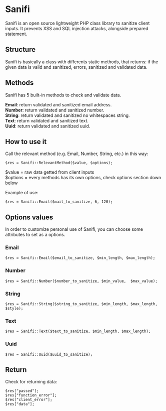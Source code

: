 # Sanifi
Sanifi is an open source lightweight PHP class library to sanitize client inputs. It prevents XSS and SQL injection attacks, alongside prepared statement.

## Structure
Sanifi is basically a class with differents static methods, that returns: if the given data is valid and sanitized, errors, sanitized and validated data.

## Methods
Sanifi has 5 built-in methods to check and validate data.

**Email**: return validated and sanitized email address.  
**Number**: return validated and sanitized number.  
**String**: return validated and sanitized no whitespaces string.  
**Text**: return validated and sanitized text.  
**Uuid**: return validated and sanitized uuid.  

## How to use it
Call the relevant method (e.g. Email, Number, String, etc.) in this way:

``` 
$res = Sanifi::RelevantMethod($value, $options);
```

$value = raw data getted from client inputs  
$options = every methods has its own options, check options section down below

Example of use:

``` 
$res = Sanifi::Email($mail_to_sanitize, 6, 120);
```

## Options values
In order to customize personal use of Sanifi, you can choose some attributes to set as a options.

### Email
```
$res = Sanifi::Email($email_to_sanitize, $min_length, $max_length);
```

### Number
```
$res = Sanifi::Number($number_to_sanitize, $min_value,  $max_value);
```

### String
```
$res = Sanifi::String($string_to_sanitize, $min_length, $max_length, $style);
```

### Text
```
$res = Sanifi::Text($text_to_sanitize, $min_length, $max_length);
```

### Uuid
```
$res = Sanifi::Uuid($uuid_to_sanitize);
```

## Return
Check for returning data:

``` 
$res["passed"];
$res["function_error"];
$res["client_error"];
$res["data"];
```
